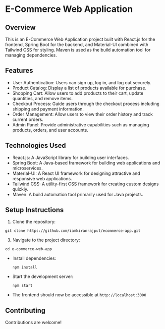 # E-Commerce Web Application

## Overview
This is an E-Commerce Web Application project built with React.js for the frontend, Spring Boot for the backend, and Material-UI combined with Tailwind CSS for styling. Maven is used as the build automation tool for managing dependencies.

## Features
- User Authentication: Users can sign up, log in, and log out securely.
- Product Catalog: Display a list of products available for purchase.
- Shopping Cart: Allow users to add products to their cart, update quantities, and remove items.
- Checkout Process: Guide users through the checkout process including shipping and payment information.
- Order Management: Allow users to view their order history and track current orders.
- Admin Panel: Provide administrative capabilities such as managing products, orders, and user accounts.

## Technologies Used  
- React.js: A JavaScript library for building user interfaces.
- Spring Boot: A Java-based framework for building web applications and microservices.
- Material-UI: A React UI framework for designing attractive and responsive web applications.
- Tailwind CSS: A utility-first CSS framework for creating custom designs quickly.
- Maven: A build automation tool primarily used for Java projects.
 
## Setup Instructions
1. Clone the repository:
  ``` 
git clone https://github.com/iamkiranrajput/ecommerce-app.git
 ```

3. Navigate to the project directory:
```
cd e-commerce-web-app
```

- Install dependencies:
  ```
  npm install
  ```
- Start the development server:
  ```
  npm start
  ```
- The frontend should now be accessible at `http://localhost:3000`
## Contributing
Contributions are welcome!
#
